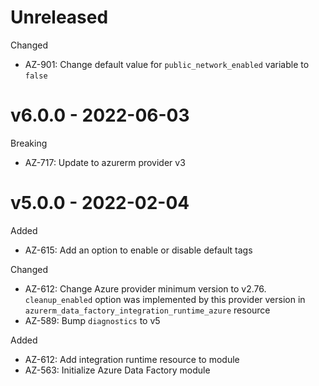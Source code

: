 # Unreleased

Changed
  * AZ-901: Change default value for `public_network_enabled` variable to `false`  

# v6.0.0 - 2022-06-03

Breaking
  * AZ-717: Update to azurerm provider v3 

# v5.0.0 - 2022-02-04

Added
  * AZ-615: Add an option to enable or disable default tags

Changed
  * AZ-612: Change Azure provider minimum version to v2.76. `cleanup_enabled` option was implemented by this provider version in `azurerm_data_factory_integration_runtime_azure` resource
  * AZ-589: Bump `diagnostics` to v5

Added
  * AZ-612: Add integration runtime resource to module
  * AZ-563: Initialize Azure Data Factory module
